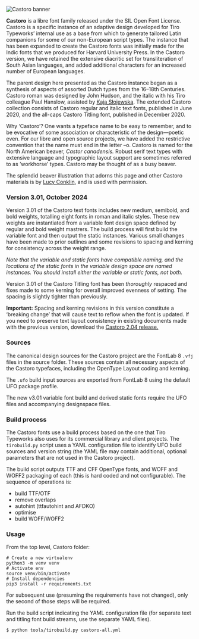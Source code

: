 ![Castoro banner](https://github.com/TiroTypeworks/Castoro/blob/master/CastoroBanner.png)

**Castoro** is a libre font family released under the SIL Open Font License. Castoro is a specific instance of an adaptive design developed for Tiro Typeworks’ internal use as a base from which to generate tailored Latin companions for some of our non-European script types. The instance that has been expanded to create the Castoro fonts was initially made for the Indic fonts that we produced for Harvard University Press. In the Castoro version, we have retained the extensive diacritic set for transliteration of South Asian languages, and added additional characters for an increased number of European languages.
The parent design here presented as the Castoro instance began as a synthesis of aspects of assorted Dutch types from the 16–18th Centuries. Castoro roman was designed by John Hudson, and the italic with his Tiro colleague Paul Hanslow, assisted by [Kaja Słojewska](https://nomadfonts.com/). The extended Castoro collection consists of Castoro regular and italic text fonts, published in June 2020, and the all-caps Castoro Titling font, published in December 2020.
Why ‘Castoro’? One wants a typeface name to be easy to remember, and to be evocative of some association or characteristic of the design—poetic even. For our libre and open source projects, we have added the restrictive convention that the name must end in the letter –o. Castoro is named for the North American beaver, *Castor canadensis.* Robust serif text types with extensive language and typographic layout support are sometimes referred to as ‘workhorse’ types. Castoro may be thought of as a busy beaver.
The splendid beaver illustration that adorns this page and other Castoro materials is by [Lucy Conklin](http://www.lucyconklin.com/), and is used with permission.

### Version 3.01, October 2024

Version 3.01 of the Castoro text fonts includes new medium, semibold, and bold weights, totalling eight fonts in roman and italic styles. These new weights are instantiated from a variable font design space defined by regular and bold weight mastrers. The build process will first build the variable font and then output the static instances. Various small changes have been made to prior outlines and some revisions to spacing and kerning for consistency across the weight range.

*Note that the variable and static fonts have compatible naming, and the locations of the static fonts in the variable design space are named instances. You should install either the variable or static fonts, not both.*

Version 3.01 of the Castoro Titling font has been *thoroughly* respaced and fixes made to some kerning for overall improved evenness of setting. The spacing is slightly tighter than previously.

**Important:** Spacing and kerning revisions in this version constitute a ‘breaking change’ that will cause text to reflow when the font is updated. If you need to preserve text layout consistency in existing documents made with the previous version, download the [Castoro 2.04 release.](https://github.com/TiroTypeworks/Castoro/releases/tag/v2.04)

### Sources

The canonical design sources for the Castoro project are the FontLab 8 `.vfj` files in the source folder. These sources contain all necessary aspects of the Castoro typefaces, including the OpenType Layout coding and kerning.

The `.ufo` build input sources are exported from FontLab 8 using the default UFO package profile.

The new v3.01 variable font build and derived static fonts require the UFO files and accompanying designspace files.### Build process

The Castoro fonts use a build process based on the one that Tiro Typeworks also uses for its commercial library and client projects. The `tirobuild.py` script uses a YAML configuration file to identify UFO build sources and version string (the YAML file may contain additional, optional parameters that are not used in the Castoro project).

The build script outputs TTF and CFF OpenType fonts, and WOFF and WOFF2 packaging of each (this is hard coded and not configurable). The sequence of operations is:

* build TTF/OTF
* remove overlaps
* autohint (ttfautohint and AFDKO)
* optimise
* build WOFF/WOFF2

### Usage

From the top level, Castoro folder:

```
# Create a new virtualenv
python3 -m venv venv
# Activate env
source venv/bin/activate
# Install dependencies
pip3 install -r requirements.txt
```

For subsequent use (presuming the requirements have not changed), only the second of those steps will be required.

Run the build script indicating the YAML configuration file (for separate text and titling font build streams, use the separate YAML files).

`$ python tools/tirobuild.py castoro-all.yml`




